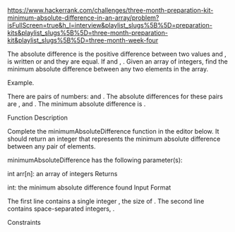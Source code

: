 https://www.hackerrank.com/challenges/three-month-preparation-kit-minimum-absolute-difference-in-an-array/problem?isFullScreen=true&h_l=interview&playlist_slugs%5B%5D=preparation-kits&playlist_slugs%5B%5D=three-month-preparation-kit&playlist_slugs%5B%5D=three-month-week-four

The absolute difference is the positive difference between two values and , is written or and they are equal. If and , . Given an array of integers, find the minimum absolute difference between any two elements in the array.

Example.

There are pairs of numbers: and . The absolute differences for these pairs are , and . The minimum absolute difference is .

Function Description

Complete the minimumAbsoluteDifference function in the editor below. It should return an integer that represents the minimum absolute difference between any pair of elements.

minimumAbsoluteDifference has the following parameter(s):

int arr[n]: an array of integers
Returns

int: the minimum absolute difference found
Input Format

The first line contains a single integer , the size of .
The second line contains space-separated integers, .

Constraints
